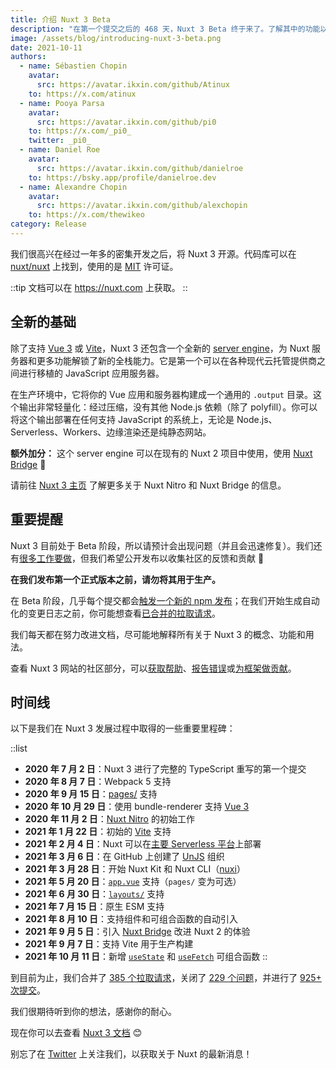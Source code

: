 ```yaml
---
title: 介绍 Nuxt 3 Beta
description: "在第一个提交之后的 468 天，Nuxt 3 Beta 终于来了。了解其中的功能以及对它有什么期待。是的，它包含了 Vue 3 和 Vite ⚡️"
image: /assets/blog/introducing-nuxt-3-beta.png
date: 2021-10-11
authors:
  - name: Sébastien Chopin
    avatar:
      src: https://avatar.ikxin.com/github/Atinux
    to: https://x.com/atinux
  - name: Pooya Parsa
    avatar:
      src: https://avatar.ikxin.com/github/pi0
    to: https://x.com/_pi0_
    twitter: _pi0_
  - name: Daniel Roe
    avatar:
      src: https://avatar.ikxin.com/github/danielroe
    to: https://bsky.app/profile/danielroe.dev
  - name: Alexandre Chopin
    avatar:
      src: https://avatar.ikxin.com/github/alexchopin
    to: https://x.com/thewikeo
category: Release
---
```


我们很高兴在经过一年多的密集开发之后，将 Nuxt 3 开源。代码库可以在 [nuxt/nuxt](https://github.com/nuxt/nuxt) 上找到，使用的是 [MIT](https://github.com/nuxt/nuxt/blob/main/LICENSE) 许可证。

::tip
文档可以在 https://nuxt.com 上获取。
::

## 全新的基础

除了支持 [Vue 3](https://vuejs.org) 或 [Vite](https://vitejs.dev)，Nuxt 3 还包含一个全新的 [server engine](https://nuxt.com/docs/guide/concepts/server-engine)，为 Nuxt 服务器和更多功能解锁了新的全栈能力。它是第一个可以在各种现代云托管提供商之间进行移植的 JavaScript 应用服务器。

在生产环境中，它将你的 Vue 应用和服务器构建成一个通用的 `.output` 目录。这个输出非常轻量化：经过压缩，没有其他 Node.js 依赖（除了 polyfill）。你可以将这个输出部署在任何支持 JavaScript 的系统上，无论是 Node.js、Serverless、Workers、边缘渲染还是纯静态网站。

**额外加分：** 这个 server engine 可以在现有的 Nuxt 2 项目中使用，使用 [Nuxt Bridge](https://nuxt.com/docs/getting-started/bridge) 🚀

请前往 [Nuxt 3 主页](https://nuxt.com) 了解更多关于 Nuxt Nitro 和 Nuxt Bridge 的信息。

## 重要提醒

Nuxt 3 目前处于 Beta 阶段，所以请预计会出现问题（并且会迅速修复）。我们还有[很多工作要做](https://github.com/nuxt/nuxt/issues)，但我们希望公开发布以收集社区的反馈和贡献 💚

**在我们发布第一个正式版本之前，请勿将其用于生产。**

在 Beta 阶段，几乎每个提交都会[触发一个新的 npm 发布](https://github.com/nuxt/nuxt/blob/main/.github/workflows/ci.yml#L111-L119)；在我们开始生成自动化的变更日志之前，你可能想查看[已合并的拉取请求](https://github.com/nuxt/nuxt/pulls?q=is%3Apr+is%3Amerged)。

我们每天都在努力改进文档，尽可能地解释所有关于 Nuxt 3 的概念、功能和用法。

查看 Nuxt 3 网站的社区部分，可以[获取帮助](https://nuxt.com/docs/community/getting-help)、[报告错误](https://nuxt.com/docs/community/reporting-bugs)或[为框架做贡献](https://nuxt.com/docs/community/contribution)。

## 时间线

以下是我们在 Nuxt 3 发展过程中取得的一些重要里程碑：

::list
- **2020 年 7 月 2 日**：Nuxt 3 进行了完整的 TypeScript 重写的第一个提交
- **2020 年 8 月 7 日**：Webpack 5 支持
- **2020 年 9 月 15 日**：[pages/](https://nuxt.com/docs/guide/directory-structure/pages) 支持
- **2020 年 10 月 29 日**：使用 bundle-renderer 支持 [Vue 3](https://vuejs.org)
- **2020 年 11 月 2 日**：[Nuxt Nitro](https://nuxt.com/guide/concepts/server-engine) 的初始工作
- **2021 年 1 月 22 日**：初始的 [Vite](https://vitejs.dev) 支持
- **2021 年 2 月 4 日**：Nuxt 可以在[主要 Serverless 平台](https://nuxt.com/docs/getting-started/deployment)上部署
- **2021 年 3 月 6 日**：在 GitHub 上创建了 [UnJS](https://github.com/unjs) 组织
- **2021 年 3 月 28 日**：开始 Nuxt Kit 和 Nuxt CLI（[nuxi](https://nuxt.com/docs/api/commands/add)）
- **2021 年 5 月 20 日**：[`app.vue`](https://nuxt.com/docs/guide/directory-structure/app) 支持（`pages/` 变为可选）
- **2021 年 6 月 30 日**：[`layouts/`](https://nuxt.com/docs/guide/directory-structure/layouts) 支持
- **2021 年 7 月 15 日**：原生 ESM 支持
- **2021 年 8 月 10 日**：支持组件和可组合函数的自动引入
- **2021 年 9 月 5 日**：引入 [Nuxt Bridge](https://nuxt.com/docs/bridge/overview) 改进 Nuxt 2 的体验
- **2021 年 9 月 7 日**：支持 Vite 用于生产构建
- **2021 年 10 月 11 日**：新增 [`useState`](https://nuxt.com/docs/getting-started/state-management) 和 [`useFetch`](https://nuxt.com/docs/api/composables/use-fetch) 可组合函数
::

到目前为止，我们合并了 [385 个拉取请求](https://github.com/nuxt/nuxt/pulls?q=is%3Apr+is%3Amerged)，关闭了 [229 个问题](https://github.com/nuxt/nuxt/issues?q=is%3Aissue+is%3Aclosed)，并进行了 [925+ 次提交](https://github.com/nuxt/nuxt/commits/main)。

我们很期待听到你的想法，感谢你的耐心。

现在你可以去查看 [Nuxt 3 文档](https://nuxt.com) 😊

别忘了在 [Twitter](https://x.com/nuxt_js) 上关注我们，以获取关于 Nuxt 的最新消息！
